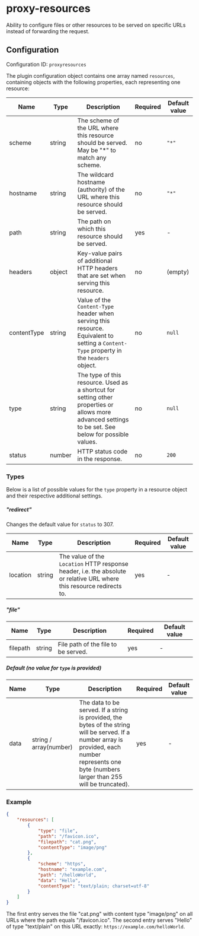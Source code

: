 # proxy-resources

Ability to configure files or other resources to be served on specific URLs instead of forwarding the request.


## Configuration

Configuration ID: `proxyresources`

The plugin configuration object contains one array named `resources`, containing objects with the following properties, each representing one resource:

| Name | Type | Description | Required | Default value |
| --- | --- | --- | --- | --- |
| scheme | string | The scheme of the URL where this resource should be served. May be "\*" to match any scheme. | no | `"*"` |
| hostname | string | The wildcard hostname (authority) of the URL where this resource should be served. | no | `"*"` |
| path | string | The path on which this resource should be served. | yes | - |
| headers | object | Key-value pairs of additional HTTP headers that are set when serving this resource. | no | (empty) |
| contentType | string | Value of the `Content-Type` header when serving this resource. Equivalent to setting a `Content-Type` property in the `headers` object. | no | `null` |
| type | string | The type of this resource. Used as a shortcut for setting other properties or allows more advanced settings to be set. See below for possible values. | no | `null` |
| status | number | HTTP status code in the response. | no | `200` |

### Types

Below is a list of possible values for the `type` property in a resource object and their respective additional settings.

##### "redirect"

Changes the default value for `status` to 307.

| Name | Type | Description | Required | Default value |
| --- | --- | --- | --- | --- |
| location | string | The value of the `Location` HTTP response header, i.e. the absolute or relative URL where this resource redirects to. | yes | - |

##### "file"

| Name | Type | Description | Required | Default value |
| --- | --- | --- | --- | --- |
| filepath | string | File path of the file to be served. | yes | - |

##### Default (no value for `type` is provided)

| Name | Type | Description | Required | Default value |
| --- | --- | --- | --- | --- |
| data | string / array(number) | The data to be served. If a string is provided, the bytes of the string will be served. If a number array is provided, each number represents one byte (numbers larger than 255 will be truncated). | yes | - |

### Example

```json
{
	"resources": [
		{
			"type": "file",
			"path": "/favicon.ico",
			"filepath": "cat.png",
			"contentType": "image/png"
		},
		{
			"scheme": "https",
			"hostname": "example.com",
			"path": "/helloWorld",
			"data": "Hello",
			"contentType": "text/plain; charset=utf-8"
		}
	]
}
```

The first entry serves the file "cat.png" with content type "image/png" on all URLs where the path equals "/favicon.ico". The second entry serves "Hello" of type "text/plain" on this URL exactly: `https://example.com/helloWorld`.

